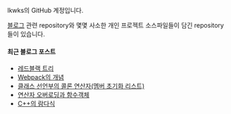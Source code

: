 lkwks의 GitHub 계정입니다.

[블로그](https://lkwks.github.io) 관련 repository와 몇몇 사소한 개인 프로젝트 소스파일들이 담긴 repository들이 있습니다.


#### 최근 블로그 포스트
<!-- BLOG-POST-LIST:START -->
- [레드블랙 트리](https://lkwks.github.io/%EC%95%8C%EA%B3%A0%EB%A6%AC%EC%A6%98%20&%20%EC%9E%90%EB%A3%8C%EA%B5%AC%EC%A1%B0/2021/10/05/%EB%A0%88%EB%93%9C%EB%B8%94%EB%9E%99-%ED%8A%B8%EB%A6%AC.html)
- [Webpack의 개념](https://lkwks.github.io/javascript/2021/10/04/webpack%EC%9D%98-%EA%B0%9C%EB%85%90.html)
- [클래스 선언부의 콜론 연산자(멤버 초기화 리스트)](https://lkwks.github.io/c++/2021/10/04/%ED%81%B4%EB%9E%98%EC%8A%A4-%EC%84%A0%EC%96%B8%EB%B6%80%EC%9D%98-%EC%BD%9C%EB%A1%A0-%EC%97%B0%EC%82%B0%EC%9E%90(%EB%A9%A4%EB%B2%84-%EC%B4%88%EA%B8%B0%ED%99%94-%EB%A6%AC%EC%8A%A4%ED%8A%B8).html)
- [연산자 오버로딩과 함수객체](https://lkwks.github.io/c++/2021/10/04/%EC%97%B0%EC%82%B0%EC%9E%90-%EC%98%A4%EB%B2%84%EB%A1%9C%EB%94%A9%EA%B3%BC-%ED%95%A8%EC%88%98%EA%B0%9D%EC%B2%B4.html)
- [C++의 람다식](https://lkwks.github.io/c++/2021/10/04/C++%EC%9D%98-%EB%9E%8C%EB%8B%A4%EC%8B%9D.html)
<!-- BLOG-POST-LIST:END -->
  
<!--![Top Langs](https://github-readme-stats.vercel.app/api/top-langs/?username=lkwks)-->
